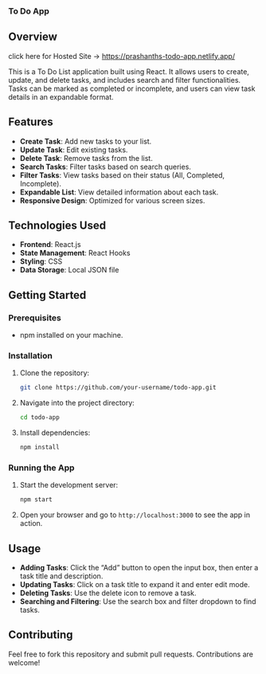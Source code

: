 ### To Do App

## Overview

click here for Hosted Site ->   https://prashanths-todo-app.netlify.app/

This is a To Do List application built using React. It allows users to create, update, and delete tasks, and includes search and filter functionalities. Tasks can be marked as completed or incomplete, and users can view task details in an expandable format.

## Features

- **Create Task**: Add new tasks to your list.
- **Update Task**: Edit existing tasks.
- **Delete Task**: Remove tasks from the list.
- **Search Tasks**: Filter tasks based on search queries.
- **Filter Tasks**: View tasks based on their status (All, Completed, Incomplete).
- **Expandable List**: View detailed information about each task.
- **Responsive Design**: Optimized for various screen sizes.

## Technologies Used

- **Frontend**: React.js
- **State Management**: React Hooks
- **Styling**: CSS
- **Data Storage**: Local JSON file

## Getting Started

### Prerequisites

- npm installed on your machine.

### Installation

1. Clone the repository:

   ```bash
   git clone https://github.com/your-username/todo-app.git
   ```

2. Navigate into the project directory:

   ```bash
   cd todo-app
   ```

3. Install dependencies:

   ```bash
   npm install
   ```

### Running the App

1. Start the development server:

   ```bash
   npm start
   ```

2. Open your browser and go to `http://localhost:3000` to see the app in action.

## Usage

- **Adding Tasks**: Click the “Add” button to open the input box, then enter a task title and description.
- **Updating Tasks**: Click on a task title to expand it and enter edit mode.
- **Deleting Tasks**: Use the delete icon to remove a task.
- **Searching and Filtering**: Use the search box and filter dropdown to find tasks.

## Contributing

Feel free to fork this repository and submit pull requests. Contributions are welcome!


